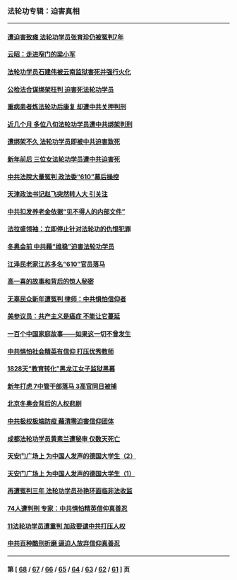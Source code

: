### 法轮功专辑：迫害真相
---
#### [遭迫害致瘫 法轮功学员张育珍仍被冤判7年](../../pages/nf4379/n13565875.md?02260430) 
#### [云昭：走进窄门的梁小军](../../pages/nf4379/n13605425.md?02260430) 
#### [法轮功学员石建伟被云南监狱害死并强行火化](../../pages/nf4379/n13599603.md?02260430) 
#### [公检法合谋绑架枉判 迫害死法轮功学员](../../pages/nf4379/n13596338.md?02260430) 
#### [重病患者炼法轮功后康复 却遭中共关押判刑](../../pages/nf4379/n13593948.md?02260430) 
#### [近几个月 多位八旬法轮功学员遭中共绑架判刑](../../pages/nf4379/n13591671.md?02260430) 
#### [遭绑架不久 法轮功学员即被中共迫害致死](../../pages/nf4379/n13587121.md?02260430) 
#### [新年前后 三位女法轮功学员遭中共迫害死](../../pages/nf4379/n13584573.md?02260430) 
#### [中共法院大量冤判 政法委“610”幕后操控](../../pages/nf4379/n13578342.md?02260430) 
#### [天津政法书记赵飞突然转人大 引关注](../../pages/nf4379/n13578965.md?02260430) 
#### [中共扣发养老金依据“见不得人的内部文件”](../../pages/nf4379/n13576363.md?02260430) 
#### [法拉盛领袖：立即停止针对法轮功的仇恨犯罪](../../pages/nf4379/n13575222.md?02260430) 
#### [冬奥会前 中共藉“维稳”迫害法轮功学员](../../pages/nf4379/n13570533.md?02260430) 
#### [江泽民老家江苏多名“610”官员落马](../../pages/nf4379/n13572920.md?02260430) 
#### [高一喜的故事和背后的惊人秘密](../../pages/nf4379/n13572834.md?02260430) 
#### [无辜民众新年遭冤判 律师：中共惧怕信仰者](../../pages/nf4379/n13568691.md?02260430) 
#### [美参议员：共产主义是癌症 不能让它蔓延](../../pages/nf4379/n13569660.md?02260430) 
#### [一百个中国家庭故事——如果这一切不曾发生](../../pages/nf4379/n13531687.md?02260430) 
#### [中共惧怕社会精英有信仰 打压优秀教师](../../pages/nf4379/n13563192.md?02260430) 
#### [1828天“教育转化”黑龙江女子监狱黑幕](../../pages/nf4379/n13536804.md?02260430) 
#### [新年打虎 7中管干部落马 3高官同日被捕](../../pages/nf4379/n13560915.md?02260430) 
#### [北京冬奥会背后的人权悲剧](../../pages/nf4379/n13556415.md?02260430) 
#### [中共极权极端防疫 藉清零迫害信仰团体](../../pages/nf4379/n13555509.md?02260430) 
#### [成都法轮功学员黄素兰遭秘审 仅数天死亡](../../pages/nf4379/n13537458.md?02260430) 
#### [天安门广场上 为中国人发声的德国大学生（2）](../../pages/nf4379/n13533454.md?02260430) 
#### [天安门广场上 为中国人发声的德国大学生（1）](../../pages/nf4379/n13528390.md?02260430) 
#### [再遭冤判三年 法轮功学员孙艳环面临非法收监](../../pages/nf4379/n13526543.md?02260430) 
#### [74人遭判刑 专家：中共惧怕精英信仰真善忍](../../pages/nf4379/n13520765.md?02260430) 
#### [11法轮功学员遭重判 加政要谴中共打压人权](../../pages/nf4379/n13521294.md?02260430) 
#### [中共百种酷刑折磨 逼迫人放弃信仰真善忍](../../pages/nf4379/n13518038.md?02260430) 

---
#### 第 [ [68](./68.md?02260430) / [67](./67.md?02260430) / [66](./66.md?02260430) / [65](./65.md?02260430) / [64](./64.md?02260430) / [63](./63.md?02260430) / [62](./62.md?02260430) / [61](./61.md?02260430) ] 页
